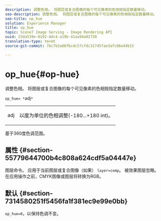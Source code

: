 ```yaml
---
description: 调整色相。 将图层或复合图像的每个可见像素的色相按指定数量移动。
seo-description: 调整色相。 将图层或复合图像的每个可见像素的色相按指定数量移动。
seo-title: op_hue
solution: Experience Manager
title: op_hue
topic: Scene7 Image Serving - Image Rendering API
uuid: 23da539e-0192-4dc4-a19b-41aa94a82730
translation-type: tm+mt
source-git-commit: 7bc7b3a86fbcdc57cfdc31745fae3afc06e44b15

---
```



# op_hue{#op-hue}

调整色相。 将图层或复合图像的每个可见像素的色相按指定数量移动。

`op_hue= *`adj`*`

<table id="simpletable_7DC7ABA384664BDDAA65B8DEEF7859A8"> 
 <tr class="strow"> 
  <td class="stentry"> <p><span class="varname"> adj</span> </p> </td> 
  <td class="stentry"> <p>以度为单位的色相调整(-180...+180 int)。 </p></td> 
 </tr> 
</table>

基于360度色调范围。

## 属性 {#section-55779644700b4c808a624cdf5a04447e}

图层命令。 应用于当前图层或复合图像（如果） `layer=comp`。 被效果图层忽略。 在应用操作之前，CMYK图像或图层将转换为RGB。

## 默认 {#section-7314580251f5456fa1f381ec9e99e0bb}

`op_hue=0`，以保持色调不变。
